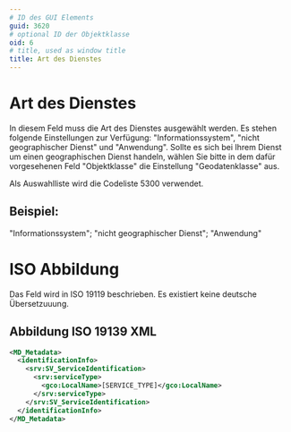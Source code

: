 ```yaml
---
# ID des GUI Elements
guid: 3620
# optional ID der Objektklasse
oid: 6
# title, used as window title
title: Art des Dienstes
---
```


# Art des Dienstes

In diesem Feld muss die Art des Dienstes ausgewählt werden. Es stehen folgende Einstellungen zur Verfügung: "Informationssystem", "nicht geographischer Dienst" und "Anwendung". Sollte es sich bei Ihrem Dienst um einen geographischen Dienst handeln, wählen Sie bitte in dem dafür vorgesehenen Feld "Objektklasse" die Einstellung  "Geodatenklasse" aus.

Als Auswahlliste wird die Codeliste 5300 verwendet. 


## Beispiel:

"Informationssystem"; "nicht geographischer Dienst"; "Anwendung"

# ISO Abbildung

Das Feld wird in ISO 19119 beschrieben. Es existiert keine deutsche Übersetzuuung. 

## Abbildung ISO 19139 XML

```XML
<MD_Metadata>
  <identificationInfo>
    <srv:SV_ServiceIdentification>
      <srv:serviceType>
        <gco:LocalName>[SERVICE_TYPE]</gco:LocalName>
      </srv:serviceType>
    </srv:SV_ServiceIdentification>
  </identificationInfo>
</MD_Metadata>  
```